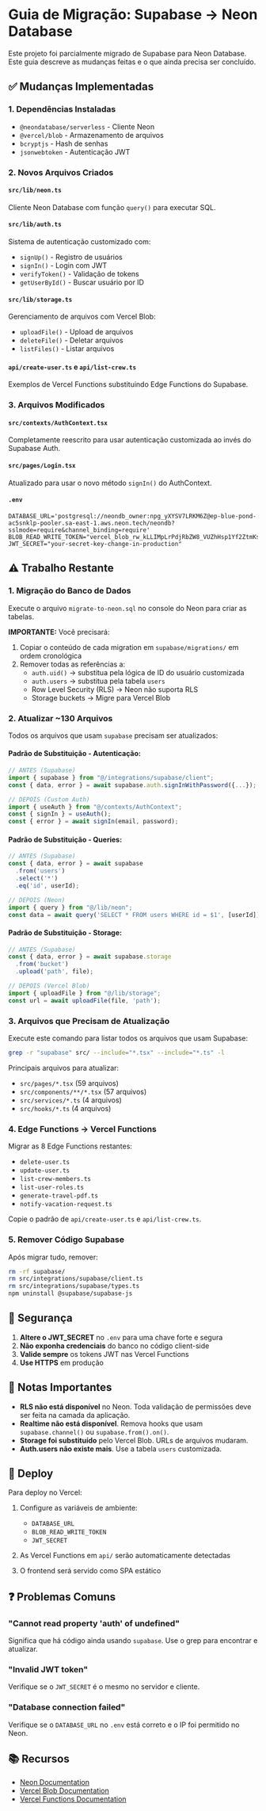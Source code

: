 # Guia de Migração: Supabase → Neon Database

Este projeto foi parcialmente migrado de Supabase para Neon Database. Este guia descreve as mudanças feitas e o que ainda precisa ser concluído.

## ✅ Mudanças Implementadas

### 1. Dependências Instaladas
- `@neondatabase/serverless` - Cliente Neon
- `@vercel/blob` - Armazenamento de arquivos
- `bcryptjs` - Hash de senhas
- `jsonwebtoken` - Autenticação JWT

### 2. Novos Arquivos Criados

#### `src/lib/neon.ts`
Cliente Neon Database com função `query()` para executar SQL.

#### `src/lib/auth.ts`
Sistema de autenticação customizado com:
- `signUp()` - Registro de usuários
- `signIn()` - Login com JWT
- `verifyToken()` - Validação de tokens
- `getUserById()` - Buscar usuário por ID

#### `src/lib/storage.ts`
Gerenciamento de arquivos com Vercel Blob:
- `uploadFile()` - Upload de arquivos
- `deleteFile()` - Deletar arquivos
- `listFiles()` - Listar arquivos

#### `api/create-user.ts` e `api/list-crew.ts`
Exemplos de Vercel Functions substituindo Edge Functions do Supabase.

### 3. Arquivos Modificados

#### `src/contexts/AuthContext.tsx`
Completamente reescrito para usar autenticação customizada ao invés do Supabase Auth.

#### `src/pages/Login.tsx`
Atualizado para usar o novo método `signIn()` do AuthContext.

#### `.env`
```env
DATABASE_URL='postgresql://neondb_owner:npg_yXYSV7LRKM6Z@ep-blue-pond-ac5snklp-pooler.sa-east-1.aws.neon.tech/neondb?sslmode=require&channel_binding=require'
BLOB_READ_WRITE_TOKEN="vercel_blob_rw_kLLIMpLrPdjRbZW8_VUZhHsp1Yf2ZtmKsvLIdbyQjQ633SH"
JWT_SECRET="your-secret-key-change-in-production"
```

## ⚠️ Trabalho Restante

### 1. Migração do Banco de Dados

Execute o arquivo `migrate-to-neon.sql` no console do Neon para criar as tabelas.

**IMPORTANTE:** Você precisará:
1. Copiar o conteúdo de cada migration em `supabase/migrations/` em ordem cronológica
2. Remover todas as referências a:
   - `auth.uid()` → substitua pela lógica de ID do usuário customizada
   - `auth.users` → substitua pela tabela `users`
   - Row Level Security (RLS) → Neon não suporta RLS
   - Storage buckets → Migre para Vercel Blob

### 2. Atualizar ~130 Arquivos

Todos os arquivos que usam `supabase` precisam ser atualizados:

#### Padrão de Substituição - Autenticação:
```typescript
// ANTES (Supabase)
import { supabase } from "@/integrations/supabase/client";
const { data, error } = await supabase.auth.signInWithPassword({...});

// DEPOIS (Custom Auth)
import { useAuth } from "@/contexts/AuthContext";
const { signIn } = useAuth();
const { error } = await signIn(email, password);
```

#### Padrão de Substituição - Queries:
```typescript
// ANTES (Supabase)
const { data, error } = await supabase
  .from('users')
  .select('*')
  .eq('id', userId);

// DEPOIS (Neon)
import { query } from "@/lib/neon";
const data = await query('SELECT * FROM users WHERE id = $1', [userId]);
```

#### Padrão de Substituição - Storage:
```typescript
// ANTES (Supabase)
const { data, error } = await supabase.storage
  .from('bucket')
  .upload('path', file);

// DEPOIS (Vercel Blob)
import { uploadFile } from "@/lib/storage";
const url = await uploadFile(file, 'path');
```

### 3. Arquivos que Precisam de Atualização

Execute este comando para listar todos os arquivos que usam Supabase:
```bash
grep -r "supabase" src/ --include="*.tsx" --include="*.ts" -l
```

Principais arquivos para atualizar:
- `src/pages/*.tsx` (59 arquivos)
- `src/components/**/*.tsx` (57 arquivos)
- `src/services/*.ts` (4 arquivos)
- `src/hooks/*.ts` (4 arquivos)

### 4. Edge Functions → Vercel Functions

Migrar as 8 Edge Functions restantes:
- `delete-user.ts`
- `update-user.ts`
- `list-crew-members.ts`
- `list-user-roles.ts`
- `generate-travel-pdf.ts`
- `notify-vacation-request.ts`

Copie o padrão de `api/create-user.ts` e `api/list-crew.ts`.

### 5. Remover Código Supabase

Após migrar tudo, remover:
```bash
rm -rf supabase/
rm src/integrations/supabase/client.ts
rm src/integrations/supabase/types.ts
npm uninstall @supabase/supabase-js
```

## 🔐 Segurança

1. **Altere o JWT_SECRET** no `.env` para uma chave forte e segura
2. **Não exponha credenciais** do banco no código client-side
3. **Valide sempre** os tokens JWT nas Vercel Functions
4. **Use HTTPS** em produção

## 📝 Notas Importantes

- **RLS não está disponível** no Neon. Toda validação de permissões deve ser feita na camada da aplicação.
- **Realtime não está disponível**. Remova hooks que usam `supabase.channel()` ou `supabase.from().on()`.
- **Storage foi substituído** pelo Vercel Blob. URLs de arquivos mudaram.
- **Auth.users não existe mais**. Use a tabela `users` customizada.

## 🚀 Deploy

Para deploy no Vercel:

1. Configure as variáveis de ambiente:
   - `DATABASE_URL`
   - `BLOB_READ_WRITE_TOKEN`
   - `JWT_SECRET`

2. As Vercel Functions em `api/` serão automaticamente detectadas

3. O frontend será servido como SPA estático

## ❓ Problemas Comuns

### "Cannot read property 'auth' of undefined"
Significa que há código ainda usando `supabase`. Use o grep para encontrar e atualizar.

### "Invalid JWT token"
Verifique se o `JWT_SECRET` é o mesmo no servidor e cliente.

### "Database connection failed"
Verifique se o `DATABASE_URL` no `.env` está correto e o IP foi permitido no Neon.

## 📚 Recursos

- [Neon Documentation](https://neon.tech/docs)
- [Vercel Blob Documentation](https://vercel.com/docs/storage/vercel-blob)
- [Vercel Functions Documentation](https://vercel.com/docs/functions)
